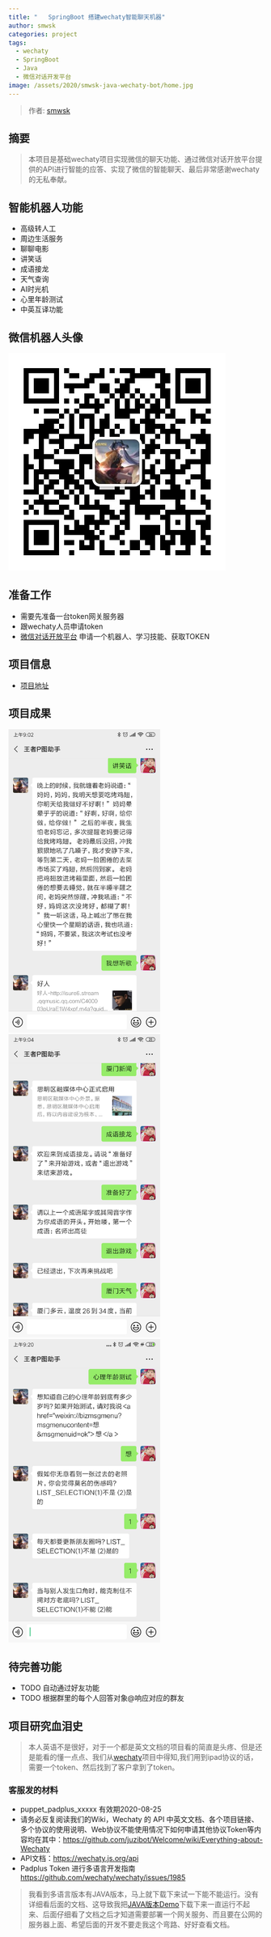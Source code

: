 ```yaml
---
title: "   SpringBoot 搭建wechaty智能聊天机器"
author: smwsk
categories: project
tags:
  - wechaty
  - SpringBoot
  - Java
  - 微信对话开发平台
image: /assets/2020/smwsk-java-wechaty-bot/home.jpg
---
```


> 作者: [smwsk](https://github.com/smwsk/)

## 摘要

> 本项目是基础wechaty项目实现微信的聊天功能、通过微信对话开放平台提供的API进行智能的应答、实现了微信的智能聊天、最后非常感谢wechaty的无私奉献。

## 智能机器人功能

* 高级转人工
* 周边生活服务
* 聊聊电影
* 讲笑话
* 成语接龙
* 天气查询
* AI时光机
* 心里年龄测试
* 中英互译功能

## 微信机器人头像

![微信二维码](/assets/2020/smwsk-java-wechaty-bot/code.jpg)

## 准备工作

* 需要先准备一台token网关服务器
* 跟wechaty人员申请token
* [微信对话开放平台](https://openai.weixin.qq.com/) 申请一个机器人、学习技能、获取TOKEN

## 项目信息

* [项目地址](https://github.com/smwsk/wechaty-bot) 

## 项目成果

<img src="/assets/2020/smwsk-java-wechaty-bot/results_1.jpg" width="300" alt="讲笑话-听歌"/>

<img src="/assets/2020/smwsk-java-wechaty-bot/results_2.jpg" width="300" alt="新闻-成语接龙"/>

<img src="/assets/2020/smwsk-java-wechaty-bot/results_3.jpg" width="300" alt="心理年龄测试"/>

## 待完善功能

* TODO 自动通过好友功能
* TODO 根据群里的每个人回答对象@响应对应的群友

## 项目研究血泪史

>本人英语不是很好，对于一个都是英文文档的项目看的简直是头疼、但是还是能看的懂一点点、我们从[wechaty](https://github.com/wechaty/wechaty
)项目中得知,我们用到ipad协议的话，需要一个token、然后找到了客户拿到了token。
### 客服发的材料
* puppet_padplus_xxxxx 有效期2020-08-25
* 请务必反复阅读我们的Wiki，Wechaty 的 API 中英文文档、各个项目链接、多个协议的使用说明、Web协议不能使用情况下如何申请其他协议Token等内容均在其中：https://github.com/juzibot/Welcome/wiki/Everything-about-Wechaty
* API文档：https://wechaty.js.org/api
* Padplus Token 进行多语言开发指南 https://github.com/wechaty/wechaty/issues/1985


>我看到多语言版本有JAVA版本，马上就下载下来试一下能不能运行。没有详细看后面的文档、这导致我把[JAVA版本Demo](https://github.com/wechaty/java-wechaty-getting-started)下载下来一直运行不起来、后面仔细看了文档之后才知道需要部署一个网关服务、而且要在公网的服务器上面、希望后面的开发不要走我这个弯路、好好查看文档。
